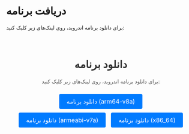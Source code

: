 # دریافت برنامه

برای دانلود برنامه اندروید، روی لینک‌های زیر کلیک کنید:

<div style="text-align: center; padding: 20px;">
    <h1 style="color: #333; margin-bottom: 20px;">دانلود برنامه</h1>
    <p style="color: #555; margin-bottom: 20px;">برای دانلود برنامه اندروید، روی لینک‌های زیر کلیک کنید:</p>
    <a href="https://github.com/Milad-heydarloo/receive_the_product_app/raw/main/apk/app-arm64-v8a-release.apk" style="display: inline-block; padding: 10px 20px; margin: 5px; color: #fff; background-color: #007bff; text-decoration: none; border-radius: 4px; font-size: 16px; transition: background-color 0.3s ease; text-align: center;">دانلود برنامه (arm64-v8a)</a>
    <a href="https://github.com/Milad-heydarloo/receive_the_product_app/raw/main/apk/app-armeabi-v7a-release.apk" style="display: inline-block; padding: 10px 20px; margin: 5px; color: #fff; background-color: #007bff; text-decoration: none; border-radius: 4px; font-size: 16px; transition: background-color 0.3s ease; text-align: center;">دانلود برنامه (armeabi-v7a)</a>
    <a href="https://github.com/Milad-heydarloo/receive_the_product_app/raw/main/apk/app-x86_64-release.apk" style="display: inline-block; padding: 10px 20px; margin: 5px; color: #fff; background-color: #007bff; text-decoration: none; border-radius: 4px; font-size: 16px; transition: background-color 0.3s ease; text-align: center;">دانلود برنامه (x86_64)</a>
</div>

